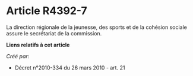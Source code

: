 # Article R4392-7

La direction régionale de la jeunesse, des sports et de la cohésion sociale assure le secrétariat de la commission.

**Liens relatifs à cet article**

_Créé par_:

  - Décret n°2010-334 du 26 mars 2010 - art. 21
